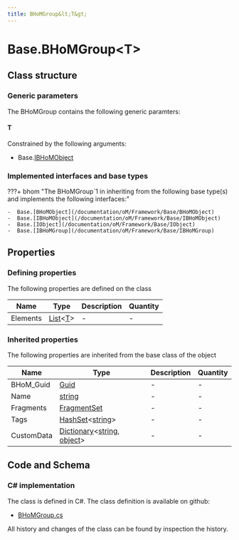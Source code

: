 ```yaml
---
title: BHoMGroup&lt;T&gt;
---
```


# Base.BHoMGroup&lt;T&gt;



## Class structure

### Generic parameters

The BHoMGroup contains the following generic paramters:

#### T

Constrained by the following arguments:

- Base.[IBHoMObject](/documentation/oM/Framework/Base/IBHoMObject)

### Implemented interfaces and base types

???+ bhom "The BHoMGroup`1 in inheriting from the following base type(s) and implements the following interfaces:"

    -  Base.[BHoMObject](/documentation/oM/Framework/Base/BHoMObject)
    -  Base.[IBHoMObject](/documentation/oM/Framework/Base/IBHoMObject)
    -  Base.[IObject](/documentation/oM/Framework/Base/IObject)
    -  Base.[IBHoMGroup](/documentation/oM/Framework/Base/IBHoMGroup)


## Properties



### Defining properties

The following properties are defined on the class

| Name             | Type             | Description      | Quantity         |
|------------------|------------------|------------------|------------------|
| Elements | [List](https://learn.microsoft.com/en-us/dotnet/api/System.Collections.Generic.List-1?view=netstandard-2.0)&lt;[T](#t)&gt; | - | - |


### Inherited properties
The following properties are inherited from the base class of the object

| Name             | Type             | Description      | Quantity         |
|------------------|------------------|------------------|------------------|
| BHoM_Guid | [Guid](https://learn.microsoft.com/en-us/dotnet/api/System.Guid?view=netstandard-2.0) | - | - |
| Name | [string](https://learn.microsoft.com/en-us/dotnet/api/System.String?view=netstandard-2.0) | - | - |
| Fragments | [FragmentSet](/documentation/oM/Framework/Base/FragmentSet) | - | - |
| Tags | [HashSet](https://learn.microsoft.com/en-us/dotnet/api/System.Collections.Generic.HashSet-1?view=netstandard-2.0)&lt;[string](https://learn.microsoft.com/en-us/dotnet/api/System.String?view=netstandard-2.0)&gt; | - | - |
| CustomData | [Dictionary](https://learn.microsoft.com/en-us/dotnet/api/System.Collections.Generic.Dictionary-2?view=netstandard-2.0)&lt;[string](https://learn.microsoft.com/en-us/dotnet/api/System.String?view=netstandard-2.0), [object](https://learn.microsoft.com/en-us/dotnet/api/System.Object?view=netstandard-2.0)&gt; | - | - |


## Code and Schema

### C# implementation

The class is defined in C#. The class definition is available on github:

- [BHoMGroup.cs](https://github.com/BHoM/BHoM/blob/develop/BHoM/BHoMGroup.cs)

All history and changes of the class can be found by inspection the history.
